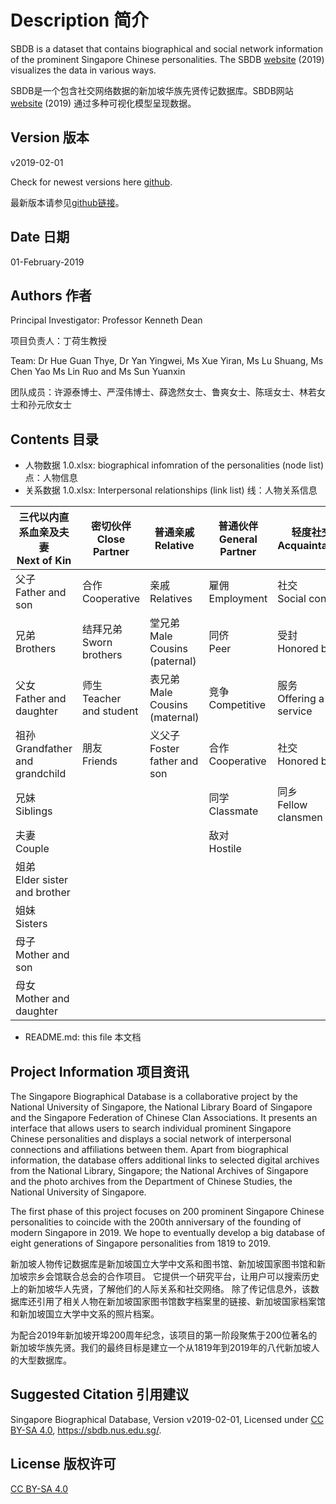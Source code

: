 # Description 简介
SBDB is a dataset that contains biographical and social network information of the prominent Singapore Chinese personalities.
The SBDB [website](http://shgis.nus.edu.sg/sbdb/) (2019) visualizes the data in various ways.

SBDB是一个包含社交网络数据的新加坡华族先贤传记数据库。SBDB网站 [website](http://shgis.nus.edu.sg/sbdb/) (2019) 通过多种可视化模型呈现数据。

## Version 版本

v2019-02-01

Check for newest versions here [github](https://github.com/chsshgis/Singapore-Biographical-Database.git).

最新版本请参见[github链接](https://github.com/chsshgis/Singapore-Biographical-Database.git)。

## Date 日期

01-February-2019


## Authors 作者


Principal Investigator: Professor Kenneth Dean

项目负责人：丁荷生教授

Team: Dr Hue Guan Thye, Dr Yan Yingwei, Ms Xue Yiran, Ms Lu Shuang, Ms Chen Yao Ms Lin Ruo and Ms Sun Yuanxin

团队成员：许源泰博士、严滢伟博士、薛逸然女士、鲁爽女士、陈瑶女士、林若女士和孙元欣女士


## Contents 目录

- 人物数据 1.0.xlsx: biographical infomration of the personalities (node list) 点：人物信息
- 关系数据 1.0.xlsx: Interpersonal relationships (link list) 线：人物关系信息

| 三代以内直系血亲及夫妻<br>Next of Kin       | 密切伙伴<br>Close Partner     | 普通亲戚<br>Relative                | 普通伙伴<br>General Partner | 轻度社交<br>Acquaintance     |
|----------------------------------|---------------------------|---------------------------------|-------------------------|--------------------------|
| 父子<br>Father and son             | 合作<br>Cooperative         | 亲戚<br>Relatives                 | 雇佣<br>Employment        | 社交<br>Social contact     |
| 兄弟<br>Brothers                   | 结拜兄弟<br>Sworn brothers    | 堂兄弟<br>Male Cousins (paternal)  | 同侪<br>Peer              | 受封<br>Honored by         |
| 父女<br>Father and daughter        | 师生<br>Teacher and student | 表兄弟<br>Male Cousins (maternal)  | 竞争<br>Competitive       | 服务<br>Offering a service |
| 祖孙<br>Grandfather and grandchild | 朋友<br>Friends             | 义父子<br>Foster father and son    | 合作<br>Cooperative       | 社交<br>Honored by         |
| 兄妹<br>Siblings                   |                           |                                 | 同学<br>Classmate         | 同乡<br>Fellow clansmen    |
| 夫妻<br>Couple                     |                           |                                 | 敌对<br>Hostile           |                          |
| 姐弟<br>Elder sister and brother   |                           |                                 |                         |                          |
| 姐妹<br>Sisters                    |                           |                                 |                         |                          |
| 母子<br>Mother and son             |                           |                                 |                         |                          |
| 母女<br>Mother and daughter        |
- README.md: this file 本文档


## Project Information 项目资讯

The Singapore Biographical Database is a collaborative project by the National University of Singapore, the National Library Board of Singapore and the Singapore Federation of Chinese Clan Associations. It presents an interface that allows users to search individual prominent Singapore Chinese personalities and displays a social network of interpersonal connections and affiliations between them. Apart from biographical information, the database offers additional links to selected digital archives from the National Library, Singapore; the National Archives of Singapore and the photo archives from the Department of Chinese Studies, the National University of Singapore.


The first phase of this project focuses on 200 prominent Singapore Chinese personalities to coincide with the 200th anniversary of the founding of modern Singapore in 2019. We hope to eventually develop a big database of eight generations of Singapore personalities from 1819 to 2019.

新加坡人物传记数据库是新加坡国立大学中文系和图书馆、新加坡国家图书馆和新加坡宗乡会馆联合总会的合作项目。 它提供一个研究平台，让用户可以搜索历史上的新加坡华人先贤，了解他们的人际关系和社交网络。 除了传记信息外，该数据库还引用了相关人物在新加坡国家图书馆数字档案里的链接、新加坡国家档案馆和新加坡国立大学中文系的照片档案。


为配合2019年新加坡开埠200周年纪念，该项目的第一阶段聚焦于200位著名的新加坡华族先贤。我们的最终目标是建立一个从1819年到2019年的八代新加坡人的大型数据库。


## Suggested Citation 引用建议
Singapore Biographical Database, Version v2019-02-01, Licensed under [CC BY-SA 4.0](https://creativecommons.org/licenses/by-sa/4.0/), https://sbdb.nus.edu.sg/. 

## License 版权许可
[CC BY-SA 4.0](https://creativecommons.org/licenses/by-sa/4.0/)

